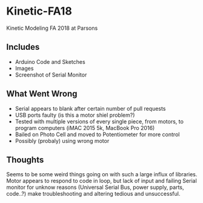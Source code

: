 # Kinetic-FA18
Kinetic Modeling FA 2018 at Parsons

## Includes

* Arduino Code and Sketches
* Images
* Screenshot of Serial Monitor

## What Went Wrong

* Serial appears to blank after certain number of pull requests
* USB ports faulty (is this a motor shiel problem?)
* Tested with multiple versions of every single piece, from motors, to program computers (iMAC 2015 5k, MacBook Pro 2016)
* Bailed on Photo Cell and moved to Potentiometer for more control
* Possibly (probaly) using wrong motor


## Thoughts

Seems to be some weird things going on with such a large influx of libraries. Motor appears to respond to code in loop, but lack of input and failing Serial monitor for unknow reasons (Universal Serial Bus, power supply, parts, code..?) make troubleshooting and altering tedious and unsuccessful.
